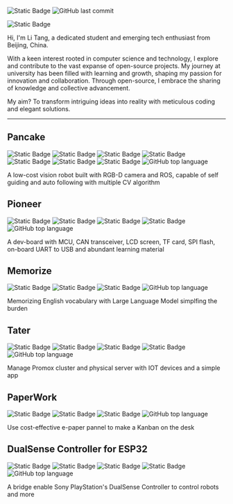 ![Static Badge](https://img.shields.io/badge/HEXO-Blog-gray?style=for-the-badge&logo=hexo&logoColor=white&link=https%3A%2F%2Fblog.protium.top) ![GitHub last commit](https://img.shields.io/github/last-commit/TANG617/tang617.github.io?style=for-the-badge&label=LAST%20UPDATE)


![Static Badge](https://img.shields.io/badge/Notion-TimeLine-gray?style=for-the-badge&logo=notion&logoColor=white&labelColor=light_gray&link=https%3A%2F%2Ftimli.notion.site%2F)


Hi, I'm Li Tang, a dedicated student and emerging tech enthusiast from Beijing, China. 

With a keen interest rooted in computer science and technology, I explore and contribute to the vast expanse of open-source projects. My journey at university has been filled with learning and growth, shaping my passion for innovation and collaboration. Through open-source, I embrace the sharing of knowledge and collective advancement. 

My aim? To transform intriguing ideas into reality with meticulous coding and elegant solutions.


---


## Pancake 

![Static Badge](https://img.shields.io/badge/STM32-gray?style=for-the-badge&logo=stmicroelectronics)
![Static Badge](https://img.shields.io/badge/ESP32-gray?style=for-the-badge&logo=espressif)
![Static Badge](https://img.shields.io/badge/Jetson_Nano-gray?style=for-the-badge&logo=nvidia)
![Static Badge](https://img.shields.io/badge/LVGL-gray?style=for-the-badge&logo=uikit)
![Static Badge](https://img.shields.io/badge/ROS-gray?style=for-the-badge&logo=ros)
![Static Badge](https://img.shields.io/badge/Fusion_360-gray?style=for-the-badge&logo=autodesk)
![Static Badge](https://img.shields.io/badge/LC_EDA-gray?style=for-the-badge&logo=easyeda)
![GitHub top language](https://img.shields.io/github/languages/top/TANG617/Pancake?style=for-the-badge)

A low-cost vision robot built with RGB-D camera and ROS, capable of self guiding and auto following with multiple CV algorithm

## Pioneer 

![Static Badge](https://img.shields.io/badge/STM32-gray?style=for-the-badge&logo=stmicroelectronics)
![Static Badge](https://img.shields.io/badge/LVGL-gray?style=for-the-badge&logo=uikit)
![Static Badge](https://img.shields.io/badge/LC_EDA-gray?style=for-the-badge&logo=easyeda)
![Static Badge](https://img.shields.io/badge/Fusion_360-gray?style=for-the-badge&logo=autodesk)
![GitHub top language](https://img.shields.io/github/languages/top/TANG617/Pioneer?style=for-the-badge) 

A dev-board with MCU, CAN transceiver, LCD screen, TF card, SPI flash, on-board UART to USB and abundant learning material

## Memorize 

![Static Badge](https://img.shields.io/badge/Python-gray?style=for-the-badge&logo=python)
![Static Badge](https://img.shields.io/badge/LATEX-gray?style=for-the-badge&logo=latex)
![Static Badge](https://img.shields.io/badge/Large_Language_Model-gray?style=for-the-badge)
![GitHub top language](https://img.shields.io/github/languages/top/TANG617/Memorize?style=for-the-badge)

Memorizing English vocabulary with Large Language Model simplfing the burden

## Tater 

![Static Badge](https://img.shields.io/badge/ESP32-gray?style=for-the-badge&logo=espressif)
![Static Badge](https://img.shields.io/badge/Platform_io-gray?style=for-the-badge&logo=platformio)
![Static Badge](https://img.shields.io/badge/Swift-gray?style=for-the-badge&logo=swift)
![Static Badge](https://img.shields.io/badge/Proxmox-gray?style=for-the-badge&logo=proxmox)
![GitHub top language](https://img.shields.io/github/languages/top/TANG617/Tater?style=for-the-badge)

Manage Promox cluster and physical server with IOT devices and a simple app

## PaperWork 

![Static Badge](https://img.shields.io/badge/ESP32-gray?style=for-the-badge&logo=espressif)
![Static Badge](https://img.shields.io/badge/Platform_io-gray?style=for-the-badge&logo=platformio)
![Static Badge](https://img.shields.io/badge/LVGL-gray?style=for-the-badge&logo=uikit)
![GitHub top language](https://img.shields.io/github/languages/top/TANG617/PaperWork?style=for-the-badge) 

Use cost-effective e-paper pannel to make a Kanban on the desk

## DualSense Controller for ESP32 

![Static Badge](https://img.shields.io/badge/ESP32-gray?style=for-the-badge&logo=espressif)
![Static Badge](https://img.shields.io/badge/Platform_io-gray?style=for-the-badge&logo=platformio)
![Static Badge](https://img.shields.io/badge/LVGL-gray?style=for-the-badge&logo=uikit)
![Static Badge](https://img.shields.io/badge/PlayStation_DualSense-gray?style=for-the-badge&logo=sony)
![GitHub top language](https://img.shields.io/github/languages/top/TANG617/DualSense-Controller-ESP32?style=for-the-badge)

A bridge enable Sony PlayStation's DualSense Controller to control robots and more





